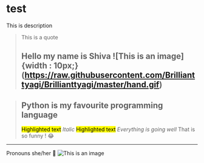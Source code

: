 #  test
This is description
> This is a quote
> ## Hello my name is Shiva ![This is an image]{width : 10px;}(https://raw.githubusercontent.com/Brillianttyagi/Brillianttyagi/master/hand.gif)

> ## Python is my favourite programming language 
> <mark style="background-color: #FFFF00">Highlighted text</mark>
> _Italic_
> <mark style="background-color: #FFFF00">Highlighted text</mark>
> *Everything is going well*
That is so funny ! :joy:
-----
Pronouns she/her :girl:
![This is an image](https://encrypted-tbn0.gstatic.com/images?q=tbn:ANd9GcRJ-O9qjKfUdXF2S4pg7_lmGtNePFAu2ifg7A&usqp=CAU)

